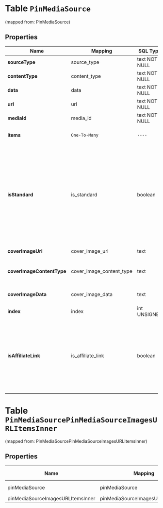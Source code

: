 
# Table `PinMediaSource`
(mapped from: PinMediaSource)

## Properties
Name | Mapping | SQL Type | Default | Type | Description | Notes
---- | ------- | -------- | ------- | ---- | ----------- | -----
**sourceType** | source_type | text NOT NULL |  | [**source_type**](#SourceType) |  | 
**contentType** | content_type | text NOT NULL |  | [**content_type**](#ContentType) |  | 
**data** | data | text NOT NULL |  | **kotlin.String** |  | 
**url** | url | text NOT NULL |  | **kotlin.String** |  | 
**mediaId** | media_id | text NOT NULL |  | **kotlin.String** |  | 
**items** | `One-To-Many` | `----` | `----`  | [**kotlin.Array&lt;PinMediaSourceImagesURLItemsInner&gt;**](PinMediaSourceImagesURLItemsInner.md) | Array with image objects. | 
**isStandard** | is_standard | boolean |  | **kotlin.Boolean** | Set the parameter to false to create the new simplified Pin instead of the standard pin. Currently the field is only available to a list of beta users. |  [optional]
**coverImageUrl** | cover_image_url | text |  | **kotlin.String** | Cover image url. |  [optional]
**coverImageContentType** | cover_image_content_type | text |  | [**cover_image_content_type**](#CoverImageContentType) | Content type for cover image Base64. |  [optional]
**coverImageData** | cover_image_data | text |  | **kotlin.String** | Cover image Base64. |  [optional]
**index** | index | int UNSIGNED |  | **kotlin.Int** |  |  [optional]
**isAffiliateLink** | is_affiliate_link | boolean |  | **kotlin.Boolean** | This is an affiliate link or sponsored product. The FTC requires disclosure for paid partnerships and affiliate products. |  [optional]







# **Table `PinMediaSourcePinMediaSourceImagesURLItemsInner`**
(mapped from: PinMediaSourcePinMediaSourceImagesURLItemsInner)

## Properties
Name | Mapping | SQL Type | Default | Type | Description | Notes
---- | ------- | -------- | ------- | ---- | ----------- | -----
pinMediaSource | pinMediaSource | long | | kotlin.Long | Primary Key | *one*
pinMediaSourceImagesURLItemsInner | pinMediaSourceImagesURLItemsInner | long | | kotlin.Long | Foreign Key | *many*









